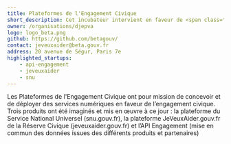 ```yaml
---
title: Plateformes de l'Engagement Civique
short_description: Cet incubateur intervient en faveur de <span class="fr-text--bold">l’engagement civique</span>.
owner: /organisations/djepva
logo: logo_beta.png
github: https://github.com/betagouv/
contact: jeveuxaider@beta.gouv.fr
address: 20 avenue de Ségur, Paris 7e
highlighted_startups:
    - api-engagement
    - jeveuxaider
    - snu
---
```


Les Plateformes de l'Engagement Civique ont pour mission de concevoir et de déployer des services numériques en faveur de l’engagement civique. Trois produits ont été imaginés et mis en œuvre à ce jour : la plateforme du Service National Universel (snu.gouv.fr), la plateforme JeVeuxAider.gouv.fr de la Réserve Civique (jeveuxaider.gouv.fr) et l’API Engagement (mise en commun des données issues des différents produits et partenaires)
